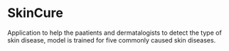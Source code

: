 # SkinCure
Application to help the paatients and dermatalogists to detect the type of skin disease, model is trained for five commonly caused skin diseases.
